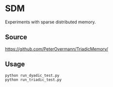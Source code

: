 # SDM

Experiments with sparse distributed memory.

## Source 

https://github.com/PeterOvermann/TriadicMemory/

## Usage

```shell
python run_dyadic_test.py
python run_triadic_test.py
```

